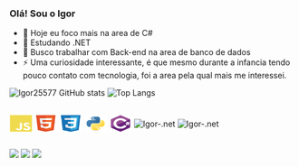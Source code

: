 ### Olá! Sou o Igor

- 🔭 Hoje eu foco mais na area de C#
- 🌱 Estudando .NET
- 🧠 Busco trabalhar com Back-end na area de banco de dados
- ⚡ Uma curiosidade interessante, é que mesmo durante a infancia tendo pouco contato com tecnologia, foi a area pela qual mais me      interessei.

![Igor25577 GitHub stats](https://github-readme-stats.vercel.app/api?username=Igor25577&theme=blue-green&show_icons=true)
![Top Langs](https://github-readme-stats.vercel.app/api/top-langs/?username=igor25577&layout=compact)



<div style="display: inline_block"><br>
  <img align="center" alt="Rafa-Js" height="30" width="40" src="https://raw.githubusercontent.com/devicons/devicon/master/icons/javascript/javascript-plain.svg">
  <img align="center" alt="Rafa-HTML" height="30" width="40" src="https://raw.githubusercontent.com/devicons/devicon/master/icons/html5/html5-original.svg">
  <img align="center" alt="Rafa-CSS" height="30" width="40" src="https://raw.githubusercontent.com/devicons/devicon/master/icons/css3/css3-original.svg">
  <img align="center" alt="Rafa-Python" height="30" width="40" src="https://raw.githubusercontent.com/devicons/devicon/master/icons/python/python-original.svg">
  <img align="center" alt="Rafa-Csharp" height="30" width="40" src="https://raw.githubusercontent.com/devicons/devicon/master/icons/csharp/csharp-original.svg">
   <img align="center" alt="Igor-.net" height="30" width="40"
   src="https://cdn.jsdelivr.net/gh/devicons/devicon@latest/icons/dotnetcore/dotnetcore-plain.svg" /> 
    <img align="center" alt="Igor-.net" height="40" width="50" 
    src="https://cdn.jsdelivr.net/gh/devicons/devicon@latest/icons/mysql/mysql-original-wordmark.svg" />
   
</div>
  
  ##
 
<div> 
  <a href="https://www.instagram.com/igoraraujo20111/?hl=pt-br" target="_blank"><img src="https://img.shields.io/badge/-Instagram-%23E4405F?style=for-the-badge&logo=instagram&logoColor=white" target="_blank"></a>
  <a href = "mailto:igordearaujo255@gmail.com"><img src="https://img.shields.io/badge/-Gmail-%23333?style=for-the-badge&logo=gmail&logoColor=white" target="_blank"></a>
  <a href="https://www.linkedin.com/in/igor-de-ara%C3%BAjo-a86180255/" target="_blank"><img src="https://img.shields.io/badge/-LinkedIn-%230077B5?style=for-the-badge&logo=linkedin&logoColor=white" target="_blank"></a> 
  
</div>



